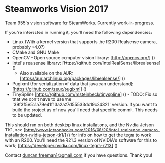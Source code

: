 # Steamworks Vision 2017
Team 955's vision software for SteamWorks. Currently work-in-progress.

If you're interested in running it, you'll need the following dependencies:
- Linux (With a kernel version that supports the R200 Realsense camera, probably >4.0?)
- CMake and GNU Make
- OpenCV - Open source computer vision library: [http://opencv.org/] ()
- Intel's realsense library: [https://github.com/IntelRealSense/librealsense] () 
  - Also available on the AUR: [https://aur.archlinux.org/packages/librealsense/] () 
- Pugixml (For serialization of data that java can understand): [https://github.com/zeux/pugixml] ()
- TinySpline [https://github.com/msteinbeck/tinyspline] () - TODO: Fix so that we don't have to use the '39f3f5e5c1a79e41f13a2a27d55533dc19c34321' version. If you want to build the project as of 
now you'll need that specific commit. This needs to be updated.

This should run on both desktop linux installations, and the Nvidia Jetson TK1, see [http://www.jetsonhacks.com/2016/06/20/intel-realsense-camera-installation-nvidia-jetson-tk1/] () for info on how to get the tegra to work with an R200. You'll need the R21.3 version of NVIDIA's software for this to work; [https://developer.nvidia.com/linux-tegra-r213] ()

Contact duncan.freeman1@gmail.com if you have questions. Thank you!
